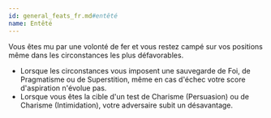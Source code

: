 ```yaml
---
id: general_feats_fr.md#entêté
name: Entêté
---
```


Vous êtes mu par une volonté de fer et vous restez campé sur vos positions même dans les circonstances les plus défavorables.

* Lorsque les circonstances vous imposent une sauvegarde de Foi, de Pragmatisme ou de Superstition, même en cas d'échec votre score d'aspiration n'évolue pas.
* Lorsque vous êtes la cible d'un test de Charisme (Persuasion) ou de Charisme (Intimidation), votre adversaire subit un désavantage.

